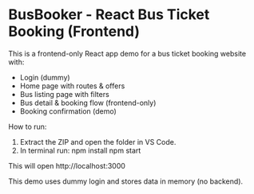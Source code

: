 # BusBooker - React Bus Ticket Booking (Frontend)

This is a frontend-only React app demo for a bus ticket booking website with:
- Login (dummy)
- Home page with routes & offers
- Bus listing page with filters
- Bus detail & booking flow (frontend-only)
- Booking confirmation (demo)

How to run:
1. Extract the ZIP and open the folder in VS Code.
2. In terminal run:
   npm install
   npm start

This will open http://localhost:3000

This demo uses dummy login and stores data in memory (no backend).
